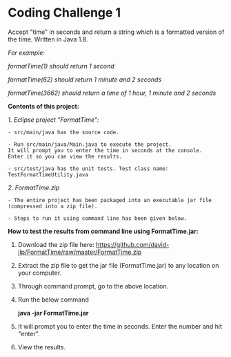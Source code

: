 # Coding Challenge 1 

Accept "time" in seconds and return a string which is a formatted version of the time. Written in Java 1.8.

*For example:*

*formatTime(1) should return 1 second*

*formatTime(62) should return 1 minute and 2 seconds*

*formatTime(3662) should return a time of 1 hour, 1 minute and 2 seconds*

**Contents of this project:**

*1. Eclipse project "FormatTime":*

    - src/main/java has the source code. 
    
    - Run src/main/java/Main.java to execute the project. 
    It will prompt you to enter the time in seconds at the console. 
    Enter it so you can view the results.
    
    - src/test/java has the unit tests. Test class name: TestFormatTimeUtility.java
    
*2. FormatTime.zip*

    - The entire project has been packaged into an executable jar file (compressed into a zip file).
    
    - Steps to run it using command line has been given below.
    

**How to test the results from command line using FormatTime.jar:** 

1. Download the zip file here: https://github.com/david-jlp/FormatTime/raw/master/FormatTime.zip

1. Extract the zip file to get the jar file (FormatTime.jar) to any location on your computer.

2. Through command prompt, go to the above location.

3. Run the below command

    **java -jar FormatTime.jar**

4. It will prompt you to enter the time in seconds. Enter the number and hit "enter".

5. View the results.
